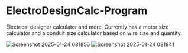 # ElectroDesignCalc-Program
Electrical designer calculator and more. 
Currently has a motor size calculator and a conduit size calculator based on wire size and quantity.

![Screenshot 2025-01-24 081856](https://github.com/user-attachments/assets/5456c04a-514e-46c6-8253-26cca6297757)
![Screenshot 2025-01-24 081841](https://github.com/user-attachments/assets/56404e79-fbdd-45af-af1a-de542218e7d6)
